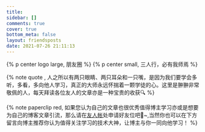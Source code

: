 ```yaml
---
title:
sidebar: []
comments: true
cover: true
bottom_meta: false
layout: friendsposts
date: 2021-07-26 21:11:13
---
```




{% p center logo large, 朋友圈 %}
{% p center small, 三人行，必有我师焉 %}

{% note quote ,  人之所以有两只眼睛、两只耳朵和一只嘴，是因为我们要学会多听，多看，多向他人学习，真正的大师永远怀揣着一颗学徒的心。这里是翀翀非常敬佩的人，每天拜读各位友人的文章亦是一种宝贵的收获🔍 %}

<div id="moments_container"></div>

{% note paperclip red, 如果您认为自己的文章也很优秀值得博主学习亦或是想要为自己的博客文章引流，那么请在[友人帐](https://wenchong.space/friends)处申请好友位吧🤪~,当然你也可以在下方留言向博主推荐你认为值得关注学习的技术大神，让博主与你一同向他学习！ %}